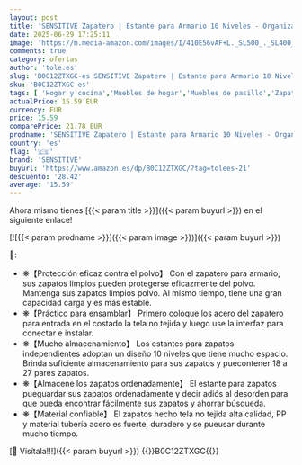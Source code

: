 ```yaml
---
layout: post
title: 'SENSITIVE Zapatero | Estante para Armario 10 Niveles - Organizador Botas Tela no Tejida para Entrada y Pasillo Armario  Capacidad para 18-27 Pares Zapatos'
date: 2025-06-29 17:25:11
image: 'https://m.media-amazon.com/images/I/410E56vAF+L._SL500_._SL400_.jpg'
comments: true
category: ofertas
author: 'tole.es'
slug: 'B0C12ZTXGC-es SENSITIVE Zapatero | Estante para Armario 10 Niveles -...'
sku: 'B0C12ZTXGC-es'
tags: [ 'Hogar y cocina','Muebles de hogar','Muebles de pasillo','Zapateros','Zapateros de pasillo','sensitive','zapatos','🇪🇸', ]
actualPrice: 15.59 EUR
currency: EUR
price: 15.59
comparePrice: 21.78 EUR
prodname: 'SENSITIVE Zapatero | Estante para Armario 10 Niveles - Organizador Botas Tela no Tejida para Entrada y Pasillo Armario  Capacidad para 18-27 Pares Zapatos'
country: 'es'
flag: '🇪🇸'
brand: 'SENSITIVE'
buyurl: 'https://www.amazon.es/dp/B0C12ZTXGC/?tag=tolees-21'
descuento: '28.42'
average: '15.59'
---
```


Ahora mismo tienes [{{< param title >}}]({{< param buyurl >}}) en el siguiente enlace!

[![{{< param prodname >}}]({{< param image >}})]({{< param buyurl >}})

🔎:

- ❋【Protección eficaz contra el polvo】 Con el zapatero para armario, sus zapatos limpios pueden protegerse eficazmente del polvo. Mantenga sus zapatos limpios polvo. Al mismo tiempo, tiene una gran capacidad carga y es más estable.
- ❋【Práctico para ensamblar】 Primero coloque los acero del zapatero para entrada en el costado la tela no tejida y luego use la interfaz para conectar e instalar.
- ❋【Mucho almacenamiento】 Los estantes para zapatos independientes adoptan un diseño 10 niveles que tiene mucho espacio. Brinda suficiente almacenamiento para sus zapatos y puecontener 18 a 27 pares zapatos.
- ❋【Almacene los zapatos ordenadamente】 El estante para zapatos pueguardar sus zapatos ordenadamente y decir adiós al desorden para que pueda encontrar fácilmente sus zapatos y ahorrar búsqueda.
- ❋【Material confiable】 El zapatos hecho tela no tejida alta calidad, PP y material tubería acero es fuerte, duradero y se pueusar durante mucho tiempo.

[🛒 Visítala!!!]({{< param buyurl >}})
{{<world>}}B0C12ZTXGC{{</world>}}
